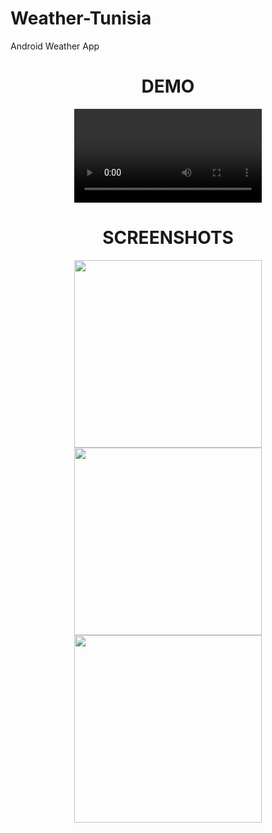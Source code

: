 # Weather-Tunisia
Android Weather App
<h1 align="center">DEMO</h1>
<p align="center">
<video src="https://user-images.githubusercontent.com/100727442/206920472-ca6c6234-c925-4b3b-8da5-0ba6834064db.mp4" width="300"/>
</p>

<h1 align="center">SCREENSHOTS</h1>
<p float="left" align="center">
<img src="https://user-images.githubusercontent.com/100727442/204629586-5c474a39-cd3d-4e64-a382-2f16e43f739c.jpg" width="300">
<img src="https://user-images.githubusercontent.com/100727442/204629662-07ab1d25-38aa-4c72-a233-e5773d2f4303.jpg" width="300">
<img src="https://user-images.githubusercontent.com/100727442/204629707-feae0e97-1291-416d-81b6-d4b06012f974.jpg" width="300">
</p>



